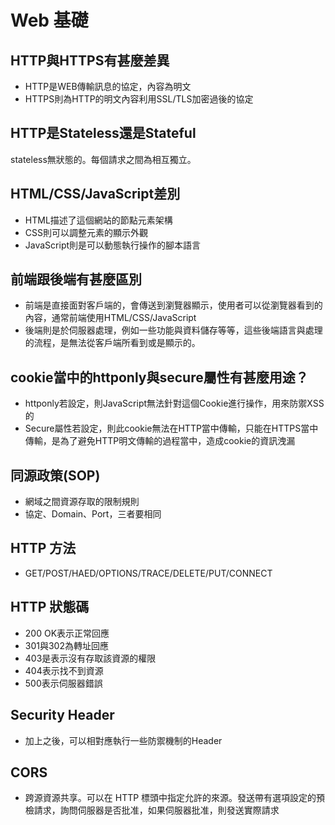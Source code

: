 # Web 基礎

## HTTP與HTTPS有甚麼差異
- HTTP是WEB傳輸訊息的協定，內容為明文
- HTTPS則為HTTP的明文內容利用SSL/TLS加密過後的協定

## HTTP是Stateless還是Stateful
stateless無狀態的。每個請求之間為相互獨立。

## HTML/CSS/JavaScript差別
- HTML描述了這個網站的節點元素架構
- CSS則可以調整元素的顯示外觀
- JavaScript則是可以動態執行操作的腳本語言

## 前端跟後端有甚麼區別
- 前端是直接面對客戶端的，會傳送到瀏覽器顯示，使用者可以從瀏覽器看到的內容，通常前端使用HTML/CSS/JavaScript
- 後端則是於伺服器處理，例如一些功能與資料儲存等等，這些後端語言與處理的流程，是無法從客戶端所看到或是顯示的。

## cookie當中的httponly與secure屬性有甚麼用途？
- httponly若設定，則JavaScript無法針對這個Cookie進行操作，用來防禦XSS的
- Secure屬性若設定，則此cookie無法在HTTP當中傳輸，只能在HTTPS當中傳輸，是為了避免HTTP明文傳輸的過程當中，造成cookie的資訊洩漏

## 同源政策(SOP)
- 網域之間資源存取的限制規則
- 協定、Domain、Port，三者要相同

## HTTP 方法
- GET/POST/HAED/OPTIONS/TRACE/DELETE/PUT/CONNECT

## HTTP 狀態碼
- 200 OK表示正常回應
- 301與302為轉址回應
- 403是表示沒有存取該資源的權限
- 404表示找不到資源
- 500表示伺服器錯誤

## Security Header
- 加上之後，可以相對應執行一些防禦機制的Header

## CORS
- 跨源資源共享。可以在 HTTP 標頭中指定允許的來源。發送帶有選項設定的預檢請求，詢問伺服器是否批准，如果伺服器批准，則發送實際請求